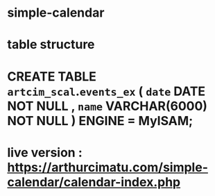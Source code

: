 # simple-calendar

# table structure
#    CREATE TABLE `artcim_scal`.`events_ex` ( `date` DATE NOT NULL , `name` VARCHAR(6000) NOT NULL ) ENGINE = MyISAM;

# live version : https://arthurcimatu.com/simple-calendar/calendar-index.php 
